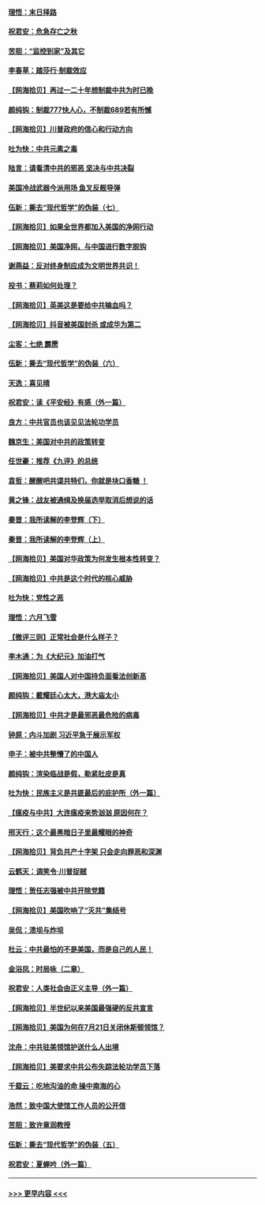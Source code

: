#### [理悟：末日择路](../pages/nsc993/n12320812.md?t=08111151) 
#### [祝君安：危急存亡之秋](../pages/nsc993/n12320795.md?t=08111151) 
#### [苦胆：“监控到家”及其它](../pages/nsc993/n12320751.md?t=08111151) 
#### [李春草：踏莎行·制裁效应](../pages/nsc993/n12318290.md?t=08111151) 
#### [【网海拾贝】再过一二十年想制裁中共为时已晚](../pages/nsc993/n12318195.md?t=08111151) 
#### [颜纯钩：制裁777快人心，不制裁689若有所憾](../pages/nsc993/n12316912.md?t=08111151) 
#### [【网海拾贝】川普政府的信心和行动方向](../pages/nsc993/n12316673.md?t=08111151) 
#### [吐为快：中共元素之毒](../pages/nsc993/n12316547.md?t=08111151) 
#### [陆言：请看清中共的邪恶 坚决与中共决裂](../pages/nsc993/n12315784.md?t=08111151) 
#### [美国冷战武器今派用场 鱼叉反舰导弹](../pages/nsc993/n12316258.md?t=08111151) 
#### [伍新：撕去“现代哲学”的伪装（七）](../pages/nsc993/n12315846.md?t=08111151) 
#### [【网海拾贝】如果全世界都加入美国的净网行动](../pages/nsc993/n12315588.md?t=08111151) 
#### [【网海拾贝】美国净网，与中国进行数字脱钩](../pages/nsc993/n12312813.md?t=08111151) 
#### [谢燕益：反对终身制应成为文明世界共识！](../pages/nsc993/n12310465.md?t=08111151) 
#### [投书：蔡莉如何处理？](../pages/nsc993/n12310224.md?t=08111151) 
#### [【网海拾贝】英美这是要给中共输血吗？](../pages/nsc993/n12307646.md?t=08111151) 
#### [【网海拾贝】抖音被美国封杀 或成华为第二](../pages/nsc993/n12305277.md?t=08111151) 
#### [尘客：七绝 霹雳](../pages/nsc993/n12304053.md?t=08111151) 
#### [伍新：撕去“现代哲学”的伪装（六）](../pages/nsc993/n12303243.md?t=08111151) 
#### [天逸：喜见晴](../pages/nsc993/n12303226.md?t=08111151) 
#### [祝君安：读《平安经》有感（外一篇）](../pages/nsc993/n12303170.md?t=08111151) 
#### [良方：中共官员也该见见法轮功学员](../pages/nsc993/n12302985.md?t=08111151) 
#### [魏京生：美国对中共的政策转变](../pages/nsc993/n12302929.md?t=08111151) 
#### [任世豪：推荐《九评》的总统](../pages/nsc993/n12302838.md?t=08111151) 
#### [袁哲：醒醒吧共谍共特们，你就是块口香糖 ！](../pages/nsc993/n12302678.md?t=08111151) 
#### [黄之锋：战友被通缉及换届选举取消后想说的话](../pages/nsc993/n12302681.md?t=08111151) 
#### [秦晋：我所读解的李登辉（下）](../pages/nsc993/n12302171.md?t=08111151) 
#### [秦晋：我所读解的李登辉（上）](../pages/nsc993/n12301979.md?t=08111151) 
#### [【网海拾贝】美国对华政策为何发生根本性转变？](../pages/nsc993/n12302091.md?t=08111151) 
#### [【网海拾贝】中共是这个时代的核心威胁](../pages/nsc993/n12300541.md?t=08111151) 
#### [吐为快：党性之恶](../pages/nsc993/n12300263.md?t=08111151) 
#### [理悟：六月飞雪](../pages/nsc993/n12300243.md?t=08111151) 
#### [【微评三则】正常社会是什么样子？](../pages/nsc993/n12300228.md?t=08111151) 
#### [李木通：为《大纪元》加油打气](../pages/nsc993/n12280363.md?t=08111151) 
#### [【网海拾贝】美国人对中国持负面看法创新高](../pages/nsc993/n12298720.md?t=08111151) 
#### [颜纯钩：戴耀廷心太大，港大庙太小](../pages/nsc993/n12297682.md?t=08111151) 
#### [【网海拾贝】中共才是最邪恶最危险的病毒](../pages/nsc993/n12296470.md?t=08111151) 
#### [钟原：内斗加剧 习近平急于展示军权](../pages/nsc993/n12292544.md?t=08111151) 
#### [申子：被中共整懵了的中国人](../pages/nsc993/n12291389.md?t=08111151) 
#### [颜纯钩：渲染临战是假，勒紧肚皮是真](../pages/nsc993/n12290945.md?t=08111151) 
#### [吐为快：民族主义是共匪最后的庇护所（外一篇）](../pages/nsc993/n12290887.md?t=08111151) 
#### [【瘟疫与中共】大连瘟疫来势汹汹 原因何在？](../pages/nsc993/n12287474.md?t=08111151) 
#### [邢天行：这个最黑暗日子里最耀眼的神奇](../pages/nsc993/n12289882.md?t=08111151) 
#### [【网海拾贝】背负共产十字架 只会走向罪恶和深渊](../pages/nsc993/n12288290.md?t=08111151) 
#### [云鹤天：调笑令·川普捉贼](../pages/nsc993/n12285672.md?t=08111151) 
#### [理悟：贺任志强被中共开除党籍](../pages/nsc993/n12285597.md?t=08111151) 
#### [【网海拾贝】美国吹响了“灭共”集结号](../pages/nsc993/n12284522.md?t=08111151) 
#### [吴侃：溃坝与炸坝](../pages/nsc993/n12283593.md?t=08111151) 
#### [杜云：中共最怕的不是美国，而是自己的人民！](../pages/nsc993/n12282935.md?t=08111151) 
#### [金浴凤：时局咏（二章）](../pages/nsc993/n12282923.md?t=08111151) 
#### [祝君安：人类社会由正义主导（外一篇）](../pages/nsc993/n12282809.md?t=08111151) 
#### [【网海拾贝】半世纪以来美国最强硬的反共宣言](../pages/nsc993/n12282656.md?t=08111151) 
#### [【网海拾贝】美国为何在7月21日关闭休斯顿领馆？](../pages/nsc993/n12279731.md?t=08111151) 
#### [沈舟：中共驻美领馆护送什么人出境](../pages/nsc993/n12278949.md?t=08111151) 
#### [【网海拾贝】美要求中共公布失踪法轮功学员下落](../pages/nsc993/n12277656.md?t=08111151) 
#### [千载云：吃地沟油的命 操中南海的心](../pages/nsc993/n12277533.md?t=08111151) 
#### [浩然：致中国大使馆工作人员的公开信](../pages/nsc993/n12277436.md?t=08111151) 
#### [苦胆：致许章润教授](../pages/nsc993/n12274876.md?t=08111151) 
#### [伍新：撕去“现代哲学”的伪装（五）](../pages/nsc993/n12274833.md?t=08111151) 
#### [祝君安：夏蝉吟（外一篇）](../pages/nsc993/n12274794.md?t=08111151) 

----
#### [ >>> 更早内容 <<< ](../indexes/nsc993-earlier.md)
